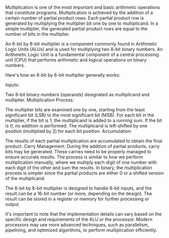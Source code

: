 Multiplication is one of the most important and basic arithmetic operations that constitute programs. Multiplication is achieved by the addition of a certain number of partial product rows. 
Each partial product row is generated by multiplying the multiplier bit one by one to multiplicand. In a simple multiplier, the generated partial product rows are equal to the number of bits in the multiplier.

An 8-bit by 8-bit multiplier is a component commonly found in Arithmetic Logic Units (ALUs) and is used for multiplying two 8-bit binary numbers. 
An Arithmetic Logic Unit is a fundamental component of a central processing unit (CPU) that performs arithmetic and logical operations on binary numbers.

Here's how an 8-bit by 8-bit multiplier generally works:

Inputs:

Two 8-bit binary numbers (operands) designated as multiplicand and multiplier.
Multiplication Process:

The multiplier bits are examined one by one, starting from the least significant bit (LSB) to the most significant bit (MSB).
For each bit in the multiplier, if the bit is 1, the multiplicand is added to a running sum. If the bit is 0, no addition is performed.
The multiplicand is left-shifted by one position (multiplied by 2) for each bit position.
Accumulation:

The results of each partial multiplication are accumulated to obtain the final product.
Carry Management:
During the addition of partial products, carry bits may be generated.
These carries need to be properly managed to ensure accurate results.
The process is similar to how we perform multiplication manually, where we multiply each digit of one number with each digit of the other and sum the results.
In binary, the multiplication process is simpler since the partial products are either 0 or a shifted version of the multiplicand.

The 8-bit by 8-bit multiplier is designed to handle 8-bit inputs, and the result can be a 16-bit number (or more, depending on the design).
The result can be stored in a register or memory for further processing or output.

It's important to note that the implementation details can vary based on the specific design and requirements of the ALU or the processor. 
Modern processors may use more advanced techniques, such as parallelism, pipelining, and optimized algorithms, to perform multiplication efficiently.

